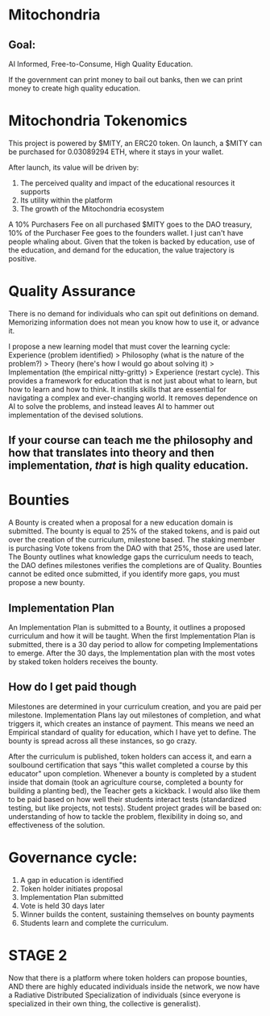 # Mitochondria
## Goal: 
AI Informed, Free-to-Consume, High Quality Education.

If the government can print money to bail out banks, 
then we can print money to create high quality education.

# Mitochondria Tokenomics
This project is powered by $MITY, an ERC20 token.
On launch, a $MITY can be purchased for 0.03089294 ETH, where it stays in your wallet.

After launch, its value will be driven by:
1) The perceived quality and impact of the educational resources it supports
2) Its utility within the platform
3) The growth of the Mitochondria ecosystem

A 10% Purchasers Fee on all purchased $MITY goes to the DAO treasury, 10% of the Purchaser Fee goes to the founders wallet.
I just can't have people whaling about.
Given that the token is backed by education, use of the education, and demand for the education, the value trajectory is positive.

# Quality Assurance
There is no demand for individuals who can spit out definitions on demand.
Memorizing information does not mean you know how to use it, or advance it.

I propose a new learning model that must cover the learning cycle:
Experience (problem identified) > Philosophy (what is the nature of the problem?) > Theory (here's how I would go about solving it) > Implementation (the empirical nitty-gritty) > Experience (restart cycle).
This provides a framework for education that is not just about what to learn, but how to learn and how to think. 
It instills skills that are essential for navigating a complex and ever-changing world.
It removes dependence on AI to solve the problems, and instead leaves AI to hammer out implementation of the devised solutions.

## If your course can teach me the philosophy and how that translates into theory and then implementation, *that* is high quality education.

# Bounties
A Bounty is created when a proposal for a new education domain is submitted.
The bounty is equal to 25% of the staked tokens, and is paid out over the creation of the curriculum, milestone based.
The staking member is purchasing Vote tokens from the DAO with that 25%, those are used later.
The Bounty outlines what knowledge gaps the curriculum needs to teach, the DAO defines milestones verifies the completions are of Quality.
Bounties cannot be edited once submitted, if you identify more gaps, you must propose a new bounty.

## Implementation Plan
An Implementation Plan is submitted to a Bounty, it outlines a proposed curriculum and how it will be taught.
When the first Implementation Plan is submitted, there is a 30 day period to allow for competing Implementations to emerge.
After the 30 days, the Implementation plan with the most votes by staked token holders receives the bounty.

## How do I get paid though
Milestones are determined in your curriculum creation, and you are paid per milestone.
Implementation Plans lay out milestones of completion, and what triggers it, which creates an instance of payment.
This means we need an Empirical standard of quality for education, which I have yet to define.
The bounty is spread across all these instances, so go crazy.

After the curriculum is published, token holders can access it, and earn a soulbound certification that says "this wallet completed a course by this educator" upon completion.
Whenever a bounty is completed by a student inside that domain (took an agriculture course, completed a bounty for building a planting bed), the Teacher gets a kickback.
I would also like them to be paid based on how well their students interact tests (standardized testing, but like projects, not tests).
Student project grades will be based on: understanding of how to tackle the problem, flexibility in doing so, and effectiveness of the solution.

# Governance cycle:
1) A gap in education is identified
2) Token holder initiates proposal
3) Implementation Plan submitted
4) Vote is held 30 days later
5) Winner builds the content, sustaining themselves on bounty payments
6) Students learn and complete the curriculum.

# STAGE 2
Now that there is a platform where token holders can propose bounties, AND there are highly educated individuals inside the network, we now have a Radiative Distributed Specialization of individuals (since everyone is specialized in their own thing, the collective is generalist). 
